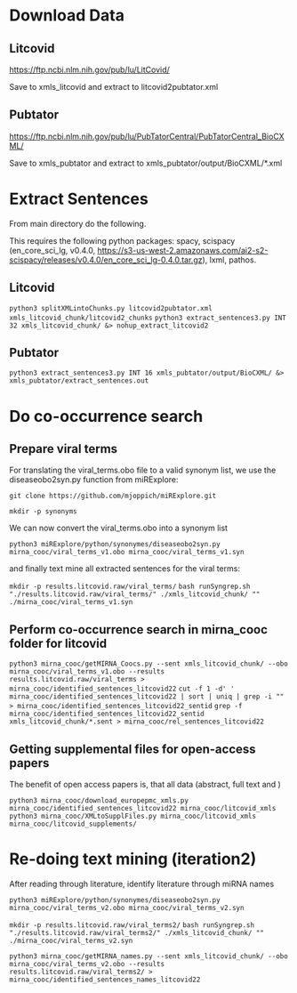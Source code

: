 

# Download Data

## Litcovid

https://ftp.ncbi.nlm.nih.gov/pub/lu/LitCovid/

Save to xmls_litcovid and extract to litcovid2pubtator.xml

## Pubtator

https://ftp.ncbi.nlm.nih.gov/pub/lu/PubTatorCentral/PubTatorCentral_BioCXML/

Save to xmls_pubtator and extract to xmls_pubtator/output/BioCXML/*.xml

# Extract Sentences

From main directory do the following.

This requires the following python packages: spacy, scispacy (en_core_sci_lg, v0.4.0, https://s3-us-west-2.amazonaws.com/ai2-s2-scispacy/releases/v0.4.0/en_core_sci_lg-0.4.0.tar.gz), lxml, pathos.

## Litcovid

`python3 splitXMLintoChunks.py litcovid2pubtator.xml xmls_litcovid_chunk/litcovid2_chunks`
`python3 extract_sentences3.py INT 32 xmls_litcovid_chunk/ &> nohup_extract_litcovid2`

## Pubtator

`python3 extract_sentences3.py INT 16 xmls_pubtator/output/BioCXML/ &> xmls_pubtator/extract_sentences.out`


# Do co-occurrence search

## Prepare viral terms

For translating the viral_terms.obo file to a valid synonym list, we use the diseaseobo2syn.py function from miRExplore:

`git clone https://github.com/mjoppich/miRExplore.git`

`mkdir -p synonyms`

We can now convert the viral_terms.obo into a synonym list

`python3 miRExplore/python/synonymes/diseaseobo2syn.py mirna_cooc/viral_terms_v1.obo mirna_cooc/viral_terms_v1.syn`

and finally text mine all extracted sentences for the viral terms:

`mkdir -p results.litcovid.raw/viral_terms/`
`bash runSyngrep.sh "./results.litcovid.raw/viral_terms/" ./xmls_litcovid_chunk/ "" ./mirna_cooc/viral_terms_v1.syn`


## Perform co-occurrence search in mirna_cooc folder for litcovid

`python3 mirna_cooc/getMIRNA_Coocs.py --sent xmls_litcovid_chunk/ --obo mirna_cooc/viral_terms_v1.obo --results results.litcovid.raw/viral_terms > mirna_cooc/identified_sentences_litcovid22`
`cut -f 1 -d' ' mirna_cooc/identified_sentences_litcovid22 | sort | uniq | grep -i "" > mirna_cooc/identified_sentences_litcovid22_sentid`
`grep -f mirna_cooc/identified_sentences_litcovid22_sentid xmls_litcovid_chunk/*.sent > mirna_cooc/rel_sentences_litcovid22`


## Getting supplemental files for open-access papers

The benefit of open access papers is, that all data (abstract, full text and )

`python3 mirna_cooc/download_europepmc_xmls.py mirna_cooc/identified_sentences_litcovid22 mirna_cooc/litcovid_xmls`
`python3 mirna_cooc/XMLtoSupplFiles.py mirna_cooc/litcovid_xmls mirna_cooc/litcovid_supplements/`



# Re-doing text mining (iteration2)

After reading through literature, identify literature through miRNA names

`python3 miRExplore/python/synonymes/diseaseobo2syn.py mirna_cooc/viral_terms_v2.obo mirna_cooc/viral_terms_v2.syn`

`mkdir -p results.litcovid.raw/viral_terms2/`
`bash runSyngrep.sh "./results.litcovid.raw/viral_terms2/" ./xmls_litcovid_chunk/ "" ./mirna_cooc/viral_terms_v2.syn`

`python3 mirna_cooc/getMIRNA_names.py --sent xmls_litcovid_chunk/ --obo mirna_cooc/viral_terms_v2.obo --results results.litcovid.raw/viral_terms2/ > mirna_cooc/identified_sentences_names_litcovid22`


